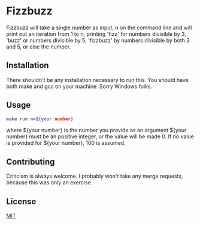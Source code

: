 # Fizzbuzz

Fizzbuzz will take a single number as input, n on the command line and will print out an iteration from 1 to n, printing 'fizz' for numbers divisible by 3, 'buzz' or numbers divisible by 5,
'fizzbuzz' by numbers divisible by both 3 and 5, or else the number.

## Installation

There shouldn't be any installation necessary to run this. You should have both make and gcc on your machine. Sorry Windows folks.

## Usage

```bash
make run n=${your number}
```

where ${your number} is the number you provide as an argument
${your number} must be an positive integer, or the value will be made 0.
If no value is provided for ${your number}, 100 is assumed.

## Contributing

Criticism is always welcome. I probably won't take any merge requests, because this was only an exercise.

## License

[MIT](https://choosealicense.com/licenses/mit/)
